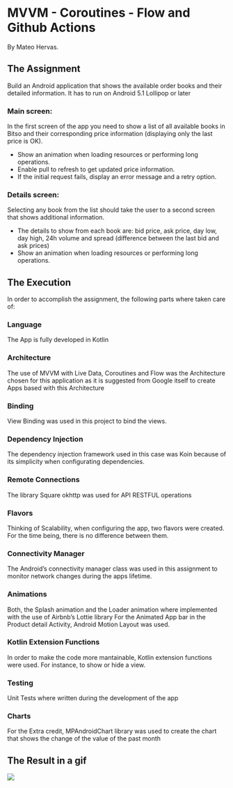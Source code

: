 # MVVM - Coroutines - Flow and Github Actions
 By Mateo Hervas. 

## The Assignment
Build an Android application that shows the available order books and their detailed information. 
It has to run on Android 5.1 Lollipop or later
### Main screen:
In the first screen of the app you need to show a list of all available books in Bitso and their corresponding
price information (displaying only the last price is OK).
- Show an animation when loading resources or performing long operations.
- Enable pull to refresh to get updated price information.
- If the initial request fails, display an error message and a retry option.

### Details screen:
Selecting any book from the list should take the user to a second screen that shows additional
information.
- The details to show from each book are: bid price, ask price, day low, day high, 24h volume and
spread (difference between the last bid and ask prices)
- Show an animation when loading resources or performing long operations.


## The Execution
In order to accomplish the assignment, the following parts where taken care of:
### Language
The App is fully developed in Kotlin
### Architecture
The use of MVVM with Live Data, Coroutines and Flow was the Architecture chosen for this application as it is suggested from Google itself to create Apps based with this Architecture
### Binding
View Binding was used in this project to bind the views.

### Dependency Injection 
The dependency injection framework used in this case was Koin because of its simplicity when configurating dependencies.

### Remote Connections
The library Square okhttp was used for API RESTFUL operations 
### Flavors
Thinking of Scalability, when configuring the app, two flavors were created. For the time being, there is no difference between them.

### Connectivity Manager
The Android’s connectivity manager class was used in this assignment to monitor network changes during the apps lifetime.

### Animations
Both, the Splash animation and the Loader animation where implemented with the use of Airbnb’s Lottie library 
For the Animated App bar in the Product detail Activity, Android Motion Layout was used. 

### Kotlin Extension Functions

In order to make the code more mantainable, Kotlin extension functions were used. For instance, to show or hide a view.
 
### Testing
Unit Tests where written during the development of the app

### Charts 
For the Extra credit, MPAndroidChart library was used to create the chart that shows the change of the value of the past month

## The Result in a gif
![](demo.gif)
